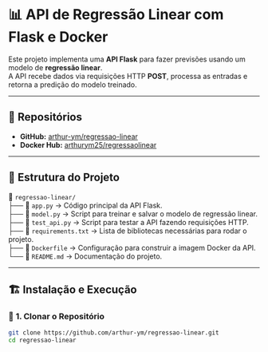 # 📊 API de Regressão Linear com Flask e Docker

Este projeto implementa uma **API Flask** para fazer previsões usando um modelo de **regressão linear**.  
A API recebe dados via requisições HTTP **POST**, processa as entradas e retorna a predição do modelo treinado.

---

## 🚀 **Repositórios**
- **GitHub:** [arthur-ym/regressao-linear](https://github.com/arthur-ym/regressao-linear)  
- **Docker Hub:** [arthurym25/regressaolinear](https://hub.docker.com/repository/docker/arthurym25/regressaolinear/general)

---

## 📂 **Estrutura do Projeto**
📁 `regressao-linear/`  
├── 📄 `app.py` → Código principal da API Flask.  
├── 📄 `model.py` → Script para treinar e salvar o modelo de regressão linear.  
├── 📄 `test_api.py` → Script para testar a API fazendo requisições HTTP.  
├── 📄 `requirements.txt` → Lista de bibliotecas necessárias para rodar o projeto.  
├── 📄 `Dockerfile` → Configuração para construir a imagem Docker da API.  
└── 📄 `README.md` → Documentação do projeto.  

---

## 🏗 **Instalação e Execução**

### 🔹 **1. Clonar o Repositório**
```bash
git clone https://github.com/arthur-ym/regressao-linear.git
cd regressao-linear
